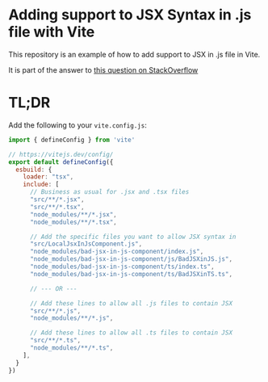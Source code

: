 # Adding support to JSX Syntax in .js file with Vite

This repository is an example of how to add support to JSX in .js file in Vite.

It is part of the answer to [this question on StackOverflow][1]

# TL;DR

Add the following to your `vite.config.js`:

```js
import { defineConfig } from 'vite'

// https://vitejs.dev/config/
export default defineConfig({
  esbuild: {
    loader: "tsx",
    include: [
      // Business as usual for .jsx and .tsx files
      "src/**/*.jsx",
      "src/**/*.tsx",
      "node_modules/**/*.jsx",
      "node_modules/**/*.tsx",

      // Add the specific files you want to allow JSX syntax in
      "src/LocalJsxInJsComponent.js",
      "node_modules/bad-jsx-in-js-component/index.js",
      "node_modules/bad-jsx-in-js-component/js/BadJSXinJS.js",
      "node_modules/bad-jsx-in-js-component/ts/index.ts",
      "node_modules/bad-jsx-in-js-component/ts/BadJSXinTS.ts",

      // --- OR ---

      // Add these lines to allow all .js files to contain JSX
      "src/**/*.js",
      "node_modules/**/*.js",

      // Add these lines to allow all .ts files to contain JSX
      "src/**/*.ts",
      "node_modules/**/*.ts",
    ],
  }
})
```

[1]: https://stackoverflow.com/questions/74620427/
